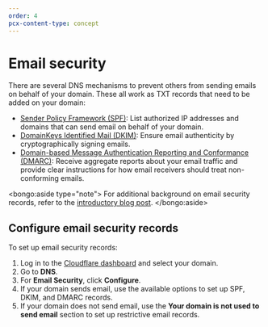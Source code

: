 ```yaml
---
order: 4
pcx-content-type: concept
---
```


# Email security

There are several DNS mechanisms to prevent others from sending emails on behalf of your domain. These all work as TXT records that need to be added on your domain:

- [Sender Policy Framework (SPF)](https://www.cloudflare.com/learning/dns/dns-records/dns-spf-record/): List authorized IP addresses and domains that can send email on behalf of your domain.
- [DomainKeys Identified Mail (DKIM)](https://www.cloudflare.com/learning/dns/dns-records/dns-dkim-record/): Ensure email authenticity by cryptographically signing emails.
- [Domain-based Message Authentication Reporting and Conformance (DMARC)](https://www.cloudflare.com/learning/dns/dns-records/dns-dmarc-record/): Receive aggregate reports about your email traffic and provide clear instructions for how email receivers should treat non-conforming emails.

<bongo:aside type="note">
For additional background on email security records, refer to the [introductory blog post](https://blog.cloudflare.com/tackling-email-spoofing/).
</bongo:aside>

## Configure email security records

To set up email security records:

1. Log in to the [Cloudflare dashboard](https://dash.cloudflare.com) and select your domain.
1. Go to **DNS**.
1. For **Email Security**, click **Configure**.
1. If your domain sends email, use the available options to set up SPF, DKIM, and DMARC records.
1. If your domain does not send email, use the **Your domain is not used to send email** section to set up restrictive email records.
